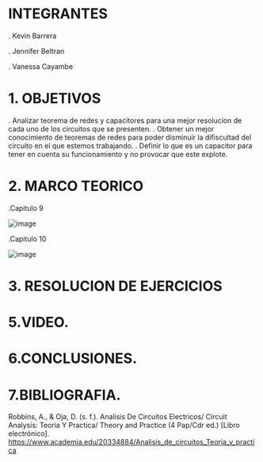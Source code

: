 # INTEGRANTES

. Kevin Barrera

. Jennifer Beltran

. Vanessa Cayambe

# 1. OBJETIVOS
. Analizar teorema de redes y capacitores para una mejor resolucion de cada uno de los circuitos que se presenten.
. Obtener un mejor conocimiento de teoremas de redes para poder disminuir la difiscultad del circuito en el que estemos trabajando.
. Definir lo que es un capacitor para tener en cuenta su funcionamiento y no provocar que este explote.


# 2. MARCO TEORICO

.Capitulo 9

![image](https://user-images.githubusercontent.com/84421020/126576819-3322a500-bb23-4606-b6d9-766c1c16b3f7.png)

.Capitulo 10

![image](https://user-images.githubusercontent.com/84421020/126581432-be1af4b3-d847-4c1c-a82b-99b3d8cb70f6.png)

# 3. RESOLUCION DE EJERCICIOS



# 5.VIDEO.



# 6.CONCLUSIONES.



# 7.BIBLIOGRAFIA.

Robbins, A., & Oja, D. (s. f.). Analisis De Circuitos Electricos/ Circuit Analysis: Teoria Y Practica/ Theory and Practice (4 Pap/Cdr ed.) [Libro electrónico]. https://www.academia.edu/20334884/Analisis_de_circuitos_Teoria_y_practica
